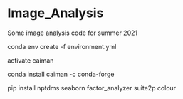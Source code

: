 # Image_Analysis
 Some image analysis code for summer 2021

conda env create -f environment.yml

activate caiman

conda install caiman -c conda-forge

pip install nptdms seaborn factor_analyzer suite2p colour
